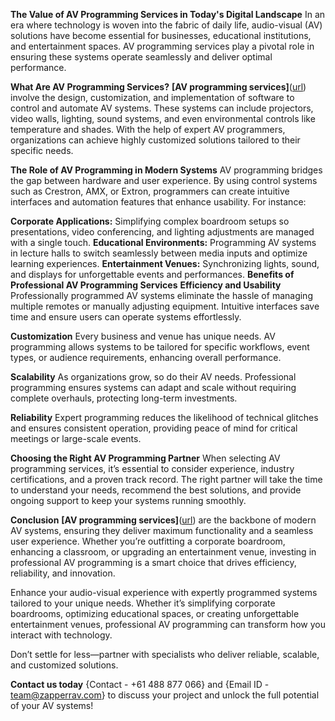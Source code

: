 **The Value of AV Programming Services in Today's Digital Landscape**
In an era where technology is woven into the fabric of daily life, audio-visual (AV) solutions have become essential for businesses, educational institutions, and entertainment spaces. AV programming services play a pivotal role in ensuring these systems operate seamlessly and deliver optimal performance.

**What Are AV Programming Services?**
**[AV programming services]**([url](https://zapperrav.com/av%20programming%20services/)) involve the design, customization, and implementation of software to control and automate AV systems. These systems can include projectors, video walls, lighting, sound systems, and even environmental controls like temperature and shades. With the help of expert AV programmers, organizations can achieve highly customized solutions tailored to their specific needs.

**The Role of AV Programming in Modern Systems**
AV programming bridges the gap between hardware and user experience. By using control systems such as Crestron, AMX, or Extron, programmers can create intuitive interfaces and automation features that enhance usability. For instance:

**Corporate Applications:** Simplifying complex boardroom setups so presentations, video conferencing, and lighting adjustments are managed with a single touch.
**Educational Environments:** Programming AV systems in lecture halls to switch seamlessly between media inputs and optimize learning experiences.
**Entertainment Venues:** Synchronizing lights, sound, and displays for unforgettable events and performances.
**Benefits of Professional AV Programming Services**
**Efficiency and Usability**
Professionally programmed AV systems eliminate the hassle of managing multiple remotes or manually adjusting equipment. Intuitive interfaces save time and ensure users can operate systems effortlessly.

**Customization**
Every business and venue has unique needs. AV programming allows systems to be tailored for specific workflows, event types, or audience requirements, enhancing overall performance.

**Scalability**
As organizations grow, so do their AV needs. Professional programming ensures systems can adapt and scale without requiring complete overhauls, protecting long-term investments.

**Reliability**
Expert programming reduces the likelihood of technical glitches and ensures consistent operation, providing peace of mind for critical meetings or large-scale events.

**Choosing the Right AV Programming Partner**
When selecting AV programming services, it’s essential to consider experience, industry certifications, and a proven track record. The right partner will take the time to understand your needs, recommend the best solutions, and provide ongoing support to keep your systems running smoothly.

**Conclusion**
**[AV programming services]**([url](https://zapperrav.com/av%20programming%20services/)) are the backbone of modern AV systems, ensuring they deliver maximum functionality and a seamless user experience. Whether you’re outfitting a corporate boardroom, enhancing a classroom, or upgrading an entertainment venue, investing in professional AV programming is a smart choice that drives efficiency, reliability, and innovation.

Enhance your audio-visual experience with expertly programmed systems tailored to your unique needs. Whether it’s simplifying corporate boardrooms, optimizing educational spaces, or creating unforgettable entertainment venues, professional AV programming can transform how you interact with technology.

Don’t settle for less—partner with specialists who deliver reliable, scalable, and customized solutions.

**Contact us today** {Contact - +61 488 877 066} and {Email ID - team@zapperrav.com}  to discuss your project and unlock the full potential of your AV systems!

